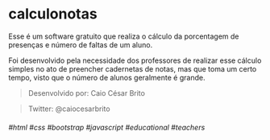 # calculonotas
Esse é um software gratuito que realiza o cálculo da porcentagem de presenças e número de faltas de um aluno.

Foi desenvolvido pela necessidade dos professores de realizar esse cálculo simples no ato de preencher cadernetas de notas, 
mas que toma um certo tempo, visto que o número de alunos geralmente é grande.

> Desenvolvido por: Caio César Brito

> Twitter: @caiocesarbrito
###### #html  #css  #bootstrap  #javascript  #educational  #teachers
